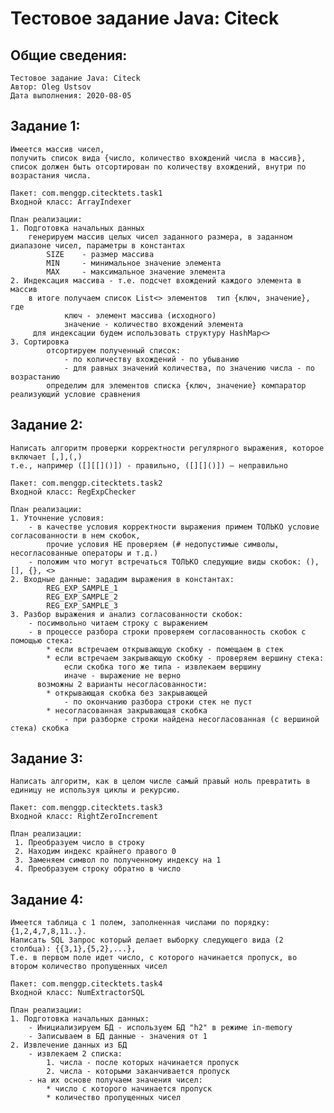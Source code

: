 # Тестовое задание Java: Citeck

Общие сведения:
-----------------
    Тестовое задание Java: Citeck 
    Автор: Oleg Ustsov
    Дата выполнения: 2020-08-05
    
Задание 1:
--------------------------------------
    Имеется массив чисел,
    получить список вида {число, количество вхождений числа в массив},
    список должен быть отсортирован по количеству вхождений, внутри по возрастания числа.

    Пакет: com.menggp.citecktets.task1
    Входной класс: ArrayIndexer

    План реализации:
    1. Подготовка начальных данных
        генерируем массив целых чисел заданного размера, в заданном диапазоне чисел, параметры в константах
            SIZE    - размер массива
            MIN     - минимальное значение элемента
            MAX     - максимальное значение элемента
    2. Индексация массива - т.е. подсчет вхождений каждого элемента в массив
        в итоге получаем список List<> элементов  тип {ключ, значение}, где
                ключ - элемент массива (исходного)
                значение - количество вхождений элемента
         для индексации будем использовать структуру HashMap<>
    3. Сортировка
            отсортируем полученный список:
                - по количеству вхождений - по убыванию
                - для равных значений количества, по значению числа - по возрастанию
            определим для элементов списка {ключ, значение} компаратор реализующий условие сравнения

Задание 2:
--------------------------------------
    Написать алгоритм проверки корректности регулярного выражения, которое включает [,],(,) 
    т.е., например ([][[]()]) - правильно, ([][]()]) – неправильно

    Пакет: com.menggp.citecktets.task2
    Входной класс: RegExpChecker

    План реализации:
    1. Уточнение условия:
        - в качестве условия корректности выражения примем ТОЛЬКО условие согласованности в нем скобок,
            прочие условия НЕ проверяем (# недопустимые символы, несогласованные операторы и т.д.)
        - положим что могут встречаться ТОЛЬКО следующие виды скобок: (), [], {}, <>
    2. Входные данные: зададим выражения в константах:
            REG_EXP_SAMPLE_1
            REG_EXP_SAMPLE_2
            REG_EXP_SAMPLE_3
    3. Разбор выражения и анализ согласованности скобок:
        - посимвольно читаем строку с выражением
        - в процессе разбора строки проверяем согласованность скобок с помощью стека:
            * если встречаем открывающую скобку - помещаем в стек
            * если встречаем закрывающую скобку - проверяем вершину стека:
                если скобка того же типа - извлекаем вершину
                иначе - выражение не верно
          возможны 2 варианты несогласованности:
            * открывающая скобка без закрывающей 
                - по окончанию разбора строки стек не пуст
            * несогласованная закрывающая скобка 
                - при разборке строки найдена несогласованная (с вершиной стека) скобка

Задание 3:
--------------------------------------
    Написать алгоритм, как в целом числе самый правый ноль превратить в единицу не используя циклы и рекурсию.

    Пакет: com.menggp.citecktets.task3
    Входной класс: RightZeroIncrement

    План реализации:
     1. Преобразуем число в строку
     2. Находим индекс крайнего правого 0
     3. Заменяем символ по полученному индексу на 1
     4. Преобразуем строку обратно в число


Задание 4:
--------------------------------------
    Имеется таблица с 1 полем, заполненная числами по порядку: {1,2,4,7,8,11..}.
    Написать SQL Запрос который делает выборку следующего вида (2 столбца): {{3,1},{5,2},...},
    Т.е. в первом поле идет число, с которого начинается пропуск, во втором количество пропущенных чисел

    Пакет: com.menggp.citecktets.task4
    Входной класс: NumExtractorSQL

    План реализации:
    1. Подготовка начальных данных:
        - Инициализируем БД - используем БД "h2" в режиме in-memory
        - Записываем в БД данные - значения от 1
    2. Извлечение данных из БД
        - извлекаем 2 списка:
            1. числа - после которых начинается пропуск
            2. числа - которыми заканчивается пропуск
        - на их основе получаем значения чисел:
            * число с которого начинается пропуск
            * количество пропущенных чисел






